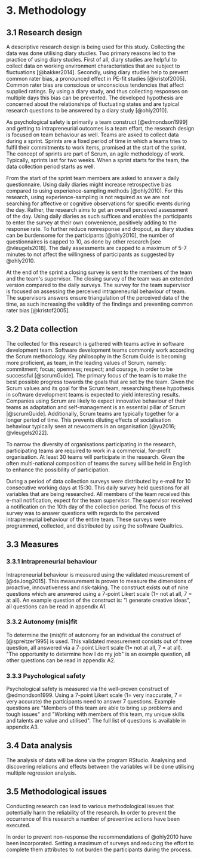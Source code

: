 # 3. Methodology

## 3.1 Research design

A descriptive research design is being used for this study. Collecting the data was done utilising diary studies. Two primary reasons led to the practice of using diary studies. First of all, diary studies are helpful to collect data on working environment characteristics that are subject to fluctuations [@bakker2014]. Secondly, using diary studies help to prevent common rater bias, a pronounced effect in PE-fit studies [@kristof2005]. Common rater bias are conscious or unconscious tendencies that affect supplied ratings. By using a diary study, and thus collecting responses on multiple days this bias can be prevented. The developed hypothesis are concerned about the relationships of fluctuating states and are typical research questions to be answered by a diary study [@ohly2010].

As psychological safety is primarily a team construct [@edmondson1999] and getting to intrapreneurial outcomes is a team effort, the research design is focused on team behaviour as well. Teams are asked to collect data during a sprint. Sprints are a fixed period of time in which a teams tries to fulfil their commitments to work items, promised at the start of the sprint. The concept of sprints are part of Scrum, an agile methodology of work. Typically, sprints last for two weeks. When a sprint starts for the team, the data collection period starts as well.

From the start of the sprint team members are asked to answer a daily questionnaire. Using daily diaries might increase retrospective bias compared to using experience-sampling methods [@ohly2010]. For this research, using experience-sampling is not required as we are not searching for affective or cognitive observations for specific events during the day. Rather, the research aims to get an overall perceived assessment of the day. Using daily diaries as such suffices and enables the participants to enter the survey at their own convenience, positively adding to the response rate. To further reduce nonresponse and dropout, as diary studies can be burdensome for the participants [@ohly2010], the number of questionnaires is capped to 10, as done by other research [see @vleugels2018]. The daily assessments are capped to a maximum of 5-7 minutes to not affect the willingness of participants as suggested by @ohly2010.

At the end of the sprint a closing survey is sent to the members of the team and the team's supervisor. The closing survey of the team was an extended version compared to the daily surveys. The survey for the team supervisor is focused on assessing the perceived intrapreneurial behaviour of team. The supervisors answers ensure triangulation of the perceived data of the time, as such increasing the validity of the findings and preventing common rater bias [@kristof2005].

## 3.2 Data collection

The collected for this research is gathered with teams active in software development team. Software development teams commonly work according the Scrum methodology. Key philosophy in the Scrum Guide is becoming more proficient, as team, in the leading values of Scrum, namely: commitment; focus; openness; respect; and courage, in order to be successful [@scrumGuide]. The primary focus of the team is to make the best possible progress towards the goals that are set by the team. Given the Scrum values and its goal for the Scrum team, researching these hypothesis in software development teams is expected to yield interesting results. Companies using Scrum are likely to expect innovative behaviour of their teams as adaptation and self-management is an essential pillar of Scrum [@scrumGuide]. Additionally, Scrum teams are typically together for a longer period of time. This prevents diluting effects of socialisation behaviour typically seen at newcomers in an organisation [@yu2016; @vleugels2022].

To narrow the diversity of organisations participating in the research, participating teams are required to work in a commercial, for-profit organisation. At least 30 teams will participate in the research. Given the often multi-national composition of teams the survey will be held in English to enhance the possibility of participation.

During a period of data collection surveys were distributed by e-mail for 10 consecutive working days at 15:30. This daily survey held questions for all variables that are being researched. All members of the team received this e-mail notification, expect for the team supervisor. The supervisor received a notification on the 10th day of the collection period. The focus of this survey was to answer questions with regards to the perceived intrapreneurial behaviour of the entire team. These surveys were programmed, collected, and distributed by using the software Qualtrics.

## 3.3 Measures

### 3.3.1 Intrapreneurial behaviour

Intrapreneurial behaviour is measured using the validated measurement of [@deJong2015]. This measurement is proven to measure the dimensions of proactive, innovativeness and risk-taking. The construct exists out of nine questions which are answered using a 7-point Likert scale (1= not at all, 7 = at all). An example question of the construct is: "I generate creative ideas", all questions can be read in appendix A1.

### 3.3.2 Autonomy (mis)fit

To determine the (mis)fit of autonomy for an individual the construct of [@spreitzer1995] is used. This validated measurement consists out of three question, all answered via a 7-point Likert scale (1= not at all, 7 = at all). "The opportunity to determine how I do my job" is an example question, all other questions can be read in appendix A2.

### 3.3.3 Psychological safety

Psychological safety is measured via the well-proven construct of @edmondson1999. Using a 7-point Likert scale (1= very inaccurate, 7 = very accurate) the participants need to answer 7 questions. Example questions are "Members of this team are able to bring up problems and tough issues" and "Working with members of this team, my unique skills and talents are value and utilised". The full list of questions is available in appendix A3.

## 3.4 Data analysis

The analysis of data will be done via the program RStudio. Analysing and discovering relations and effects between the variables will be done utilising multiple regression analysis.

## 3.5 Methodological issues

Conducting research can lead to various methodological issues that potentially harm the reliability of the research. In order to prevent the occurrence of this research a number of preventive actions have been executed.

In order to prevent non-response the recommendations of @ohly2010 have been incorporated. Setting a maximum of surveys and reducing the effort to complete them attributes to not burden the participants during the process.
